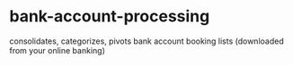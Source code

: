 # bank-account-processing
consolidates, categorizes, pivots bank account booking lists (downloaded from your online banking)
